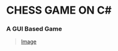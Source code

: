 # CHESS GAME ON C# 
### A GUI Based Game
> [Image](https://github.com/Daniyalzakir321/Game/blob/master/Chess%20Game%20Image.png)
